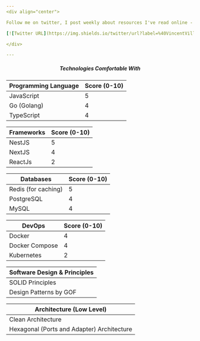 ```yaml
---
<div align="center">

Follow me on twitter, I post weekly about resources I've read online - Topics (Opensource, JavaScript, TypeScript, Go (Golang), DevOps).

[![Twitter URL](https://img.shields.io/twitter/url?label=%40VincentVillaluna&style=social&url=https%3A%2F%2Ftwitter.com%2FVincentVillaluna)](https://twitter.com/elemental19961)

</div>

---
```

<div align="center">

<h5>Technologies Comfortable With</h5>

| Programming Language | Score (0-10) |
| -------------------- | ------------ |
| JavaScript           | 5            |
| Go (Golang)          | 4            |
| TypeScript           | 4            |

| Frameworks | Score (0-10) |
| ---------- | ------------ |
| NestJS     | 5            |
| NextJS     | 4            |
| ReactJs    | 2            |

| Databases           | Score (0-10) |
| ------------------- | ------------ |
| Redis (for caching) | 5            |
| PostgreSQL          | 4            |
| MySQL               | 4            |

| DevOps         | Score (0-10) |
| -------------- | ------------ |
| Docker         | 4            |
| Docker Compose | 4            |
| Kubernetes     | 2            |

| Software Design & Principles |
| ---------------------------- |
| SOLID Principles             |
| Design Patterns by GOF       |

| Architecture (Low Level)                   |
| ------------------------------------------ |
| Clean Architecture                         |
| Hexagonal (Ports and Adapter) Architecture |

